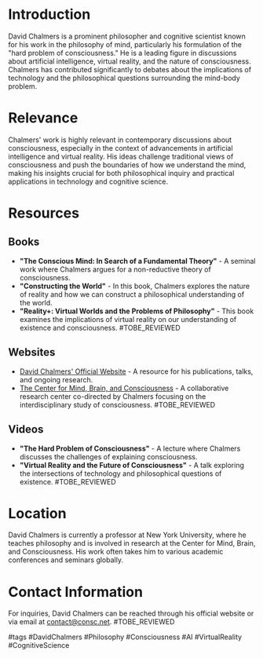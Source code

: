 # Introduction
David Chalmers is a prominent philosopher and cognitive scientist known for his work in the philosophy of mind, particularly his formulation of the "hard problem of consciousness." He is a leading figure in discussions about artificial intelligence, virtual reality, and the nature of consciousness. Chalmers has contributed significantly to debates about the implications of technology and the philosophical questions surrounding the mind-body problem.

# Relevance
Chalmers' work is highly relevant in contemporary discussions about consciousness, especially in the context of advancements in artificial intelligence and virtual reality. His ideas challenge traditional views of consciousness and push the boundaries of how we understand the mind, making his insights crucial for both philosophical inquiry and practical applications in technology and cognitive science.

# Resources
## Books
- **"The Conscious Mind: In Search of a Fundamental Theory"** - A seminal work where Chalmers argues for a non-reductive theory of consciousness.
- **"Constructing the World"** - In this book, Chalmers explores the nature of reality and how we can construct a philosophical understanding of the world.
- **"Reality+: Virtual Worlds and the Problems of Philosophy"** - This book examines the implications of virtual reality on our understanding of existence and consciousness. #TOBE_REVIEWED

## Websites
- [David Chalmers' Official Website](http://consc.net) - A resource for his publications, talks, and ongoing research.
- [The Center for Mind, Brain, and Consciousness](https://www.cmbc.columbia.edu) - A collaborative research center co-directed by Chalmers focusing on the interdisciplinary study of consciousness. #TOBE_REVIEWED

## Videos
- **"The Hard Problem of Consciousness"** - A lecture where Chalmers discusses the challenges of explaining consciousness.
- **"Virtual Reality and the Future of Consciousness"** - A talk exploring the intersections of technology and philosophical questions of existence. #TOBE_REVIEWED

# Location
David Chalmers is currently a professor at New York University, where he teaches philosophy and is involved in research at the Center for Mind, Brain, and Consciousness. His work often takes him to various academic conferences and seminars globally.

# Contact Information
For inquiries, David Chalmers can be reached through his official website or via email at [contact@consc.net](mailto:contact@consc.net). #TOBE_REVIEWED

#tags 
#DavidChalmers #Philosophy #Consciousness #AI #VirtualReality #CognitiveScience
